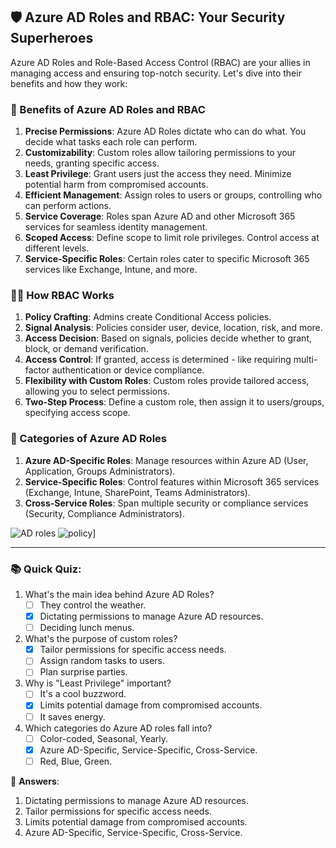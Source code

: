 ## 🛡️ Azure AD Roles and RBAC: Your Security Superheroes

Azure AD Roles and Role-Based Access Control (RBAC) are your allies in managing access and ensuring top-notch security. Let's dive into their benefits and how they work:

### **🔑 Benefits of Azure AD Roles and RBAC**

1. **Precise Permissions**: Azure AD Roles dictate who can do what. You decide what tasks each role can perform.
2. **Customizability**: Custom roles allow tailoring permissions to your needs, granting specific access.
3. **Least Privilege**: Grant users just the access they need. Minimize potential harm from compromised accounts.
4. **Efficient Management**: Assign roles to users or groups, controlling who can perform actions.
5. **Service Coverage**: Roles span Azure AD and other Microsoft 365 services for seamless identity management.
6. **Scoped Access**: Define scope to limit role privileges. Control access at different levels.
7. **Service-Specific Roles**: Certain roles cater to specific Microsoft 365 services like Exchange, Intune, and more.

### **🕵️‍♂️ How RBAC Works**

1. **Policy Crafting**: Admins create Conditional Access policies.
2. **Signal Analysis**: Policies consider user, device, location, risk, and more.
3. **Access Decision**: Based on signals, policies decide whether to grant, block, or demand verification.
4. **Access Control**: If granted, access is determined - like requiring multi-factor authentication or device compliance.
5. **Flexibility with Custom Roles**: Custom roles provide tailored access, allowing you to select permissions.
6. **Two-Step Process**: Define a custom role, then assign it to users/groups, specifying access scope.

### **🚀 Categories of Azure AD Roles**

1. **Azure AD-Specific Roles**: Manage resources within Azure AD (User, Application, Groups Administrators).
2. **Service-Specific Roles**: Control features within Microsoft 365 services (Exchange, Intune, SharePoint, Teams Administrators).
3. **Cross-Service Roles**: Span multiple security or compliance services (Security, Compliance Administrators).

![AD roles](https://learn.microsoft.com/en-us/training/wwl-sci/explore-access-management-capabilities/media/role-overlap-diagram-v2.png)
![policy](https://learn.microsoft.com/en-us/training/wwl-sci/explore-access-management-capabilities/media/azure-roles-azure-ad-roles.png)]

---
### 📚 **Quick Quiz**:

1. What's the main idea behind Azure AD Roles?
   - [ ] They control the weather.
   - [x] Dictating permissions to manage Azure AD resources.
   - [ ] Deciding lunch menus.

2. What's the purpose of custom roles?
   - [x] Tailor permissions for specific access needs.
   - [ ] Assign random tasks to users.
   - [ ] Plan surprise parties.

3. Why is "Least Privilege" important?
   - [ ] It's a cool buzzword.
   - [x] Limits potential damage from compromised accounts.
   - [ ] It saves energy.

4. Which categories do Azure AD roles fall into?
   - [ ] Color-coded, Seasonal, Yearly.
   - [x] Azure AD-Specific, Service-Specific, Cross-Service.
   - [ ] Red, Blue, Green.

🧐 **Answers**:

1. Dictating permissions to manage Azure AD resources.
2. Tailor permissions for specific access needs.
3. Limits potential damage from compromised accounts.
4. Azure AD-Specific, Service-Specific, Cross-Service.
